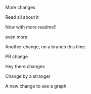 More changes

Read all about it

Now with more readme!!

even more

Another change, on a branch this time.

PR change

Hey there changes

Change by a stranger

A new change to see a graph
